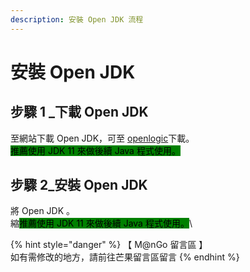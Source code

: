 ```yaml
---
description: 安裝 Open JDK 流程
---
```


# 安裝 Open JDK

## 步驟 1 \_下載 Open JDK

至網站下載 Open JDK，可至 [openlogic](https://www.openlogic.com/openjdk-downloads)下載。\
<mark style="background-color:green;">推薦使用 JDK 11 來做後續 Java 程式使用。</mark>

## 步驟 2\_安裝 Open JDK

將 Open JDK 。\
縮<mark style="background-color:green;">推薦使用 JDK 11 來做後續 Java 程式使用。</mark>\


{% hint style="danger" %}
【 M@nGo 留言區 】\
如有需修改的地方，請前往芒果留言區留言
{% endhint %}
